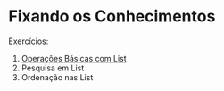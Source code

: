 # Fixando os Conhecimentos

Exercícios:

1. [Operações Básicas com List](#minha-secao)
2. Pesquisa em List
3. Ordenação nas List
